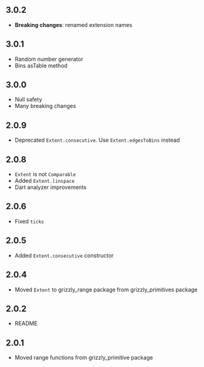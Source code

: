 ## 3.0.2

+ **Breaking changes**: renamed extension names

## 3.0.1

+ Random number generator
+ Bins asTable method

## 3.0.0

+ Null safety
+ Many breaking changes

## 2.0.9

+ Deprecated `Extent.consecutive`. Use `Extent.edgesToBins` instead

## 2.0.8

+ `Extent` is not `Comparable`
+ Added `Extent.linspace`
+ Dart analyzer improvements

## 2.0.6

+ Fixed `ticks`

## 2.0.5

+ Added `Extent.consecutive` constructor

## 2.0.4

+ Moved `Extent` to grizzly_range package from grizzly_primitives package

## 2.0.2

+ README

## 2.0.1

+ Moved range functions from grizzly_primitive package
